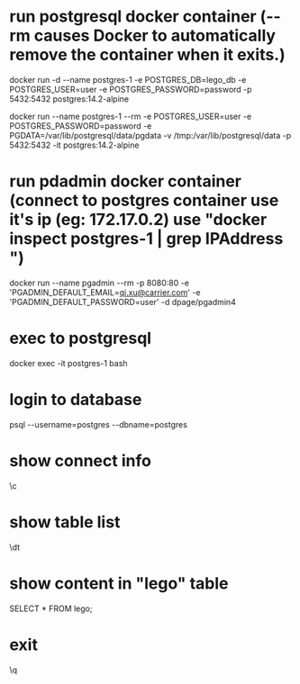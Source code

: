 # run postgresql docker container (--rm causes Docker to automatically remove the container when it exits.)

docker run -d --name postgres-1 -e POSTGRES_DB=lego_db -e POSTGRES_USER=user -e POSTGRES_PASSWORD=password -p 5432:5432 postgres:14.2-alpine

docker run --name postgres-1 --rm -e POSTGRES_USER=user -e POSTGRES_PASSWORD=password -e PGDATA=/var/lib/postgresql/data/pgdata -v /tmp:/var/lib/postgresql/data -p 5432:5432 -it postgres:14.2-alpine

# run pdadmin docker container (connect to postgres container use it's ip (eg: 172.17.0.2) use "docker inspect postgres-1 | grep IPAddress ")

docker run --name pgadmin --rm -p 8080:80 -e 'PGADMIN_DEFAULT_EMAIL=qi.xu@carrier.com' -e 'PGADMIN_DEFAULT_PASSWORD=user' -d dpage/pgadmin4

# exec to postgresql

docker exec -it postgres-1 bash

# login to database

psql --username=postgres --dbname=postgres

# show connect info

\c

# show table list

\dt

# show content in "lego" table

SELECT \* FROM lego;

# exit

\q
